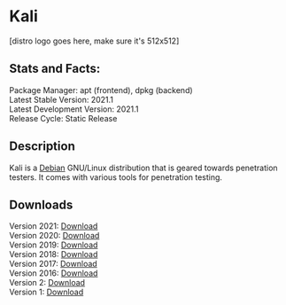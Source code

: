 # Kali

\[distro logo goes here, make sure it's 512x512\]

## Stats and Facts:
Package Manager: apt (frontend), dpkg (backend)<br>
Latest Stable Version: 2021.1<br>
Latest Development Version: 2021.1<br>
Release Cycle: Static Release

## Description
Kali is a [Debian](debian.md) GNU/Linux distribution that is geared towards penetration testers. It comes with various tools for penetration testing.

## Downloads

Version 2021: [Download](https://cdimage.kali.org/kali-2021.1/kali-linux-2021.1-installer-netinst-amd64.iso)<br>
Version 2020: [Download](http://old.kali.org/kali-images/kali-2020.4/kali-linux-2020.4-installer-netinst-amd64.iso)<br>
Version 2019: [Download](http://old.kali.org/kali-images/kali-2019.4/kali-linux-2019.4-amd64.iso)<br>
Version 2018: [Download](http://old.kali.org/kali-images/kali-2018.4/kali-linux-2018.4-amd64.iso)<br>
Version 2017: [Download](http://old.kali.org/kali-images/kali-2017.3/kali-linux-2017.3-amd64.iso)<br>
Version 2016: [Download](http://old.kali.org/kali-images/kali-2016.2/kali-linux-2016.2-amd64.iso)<br>
Version 2: [Download](http://old.kali.org/kali-images/kali-2.0/kali-linux-2.0-amd64.iso)<br>
Version 1: [Download](http://old.kali.org/kali-images/kali-1.1.0/kali-linux-1.1.0-amd64.iso)
